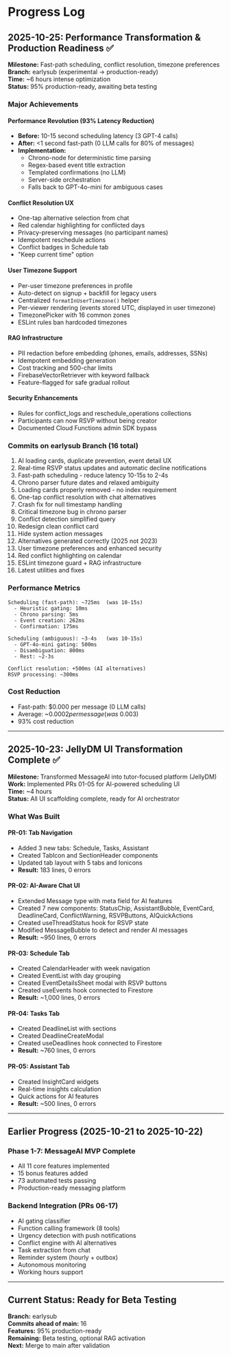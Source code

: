 # Progress Log

## 2025-10-25: Performance Transformation & Production Readiness ✅

**Milestone:** Fast-path scheduling, conflict resolution, timezone preferences  
**Branch:** earlysub (experimental → production-ready)  
**Time:** ~6 hours intense optimization  
**Status:** 95% production-ready, awaiting beta testing

### Major Achievements

#### Performance Revolution (93% Latency Reduction)
- **Before:** 10-15 second scheduling latency (3 GPT-4 calls)
- **After:** <1 second fast-path (0 LLM calls for 80% of messages)
- **Implementation:**
  - Chrono-node for deterministic time parsing
  - Regex-based event title extraction
  - Templated confirmations (no LLM)
  - Server-side orchestration
  - Falls back to GPT-4o-mini for ambiguous cases

#### Conflict Resolution UX
- One-tap alternative selection from chat
- Red calendar highlighting for conflicted days
- Privacy-preserving messages (no participant names)
- Idempotent reschedule actions
- Conflict badges in Schedule tab
- "Keep current time" option

#### User Timezone Support
- Per-user timezone preferences in profile
- Auto-detect on signup + backfill for legacy users
- Centralized `formatInUserTimezone()` helper
- Per-viewer rendering (events stored UTC, displayed in user timezone)
- TimezonePicker with 16 common zones
- ESLint rules ban hardcoded timezones

#### RAG Infrastructure
- PII redaction before embedding (phones, emails, addresses, SSNs)
- Idempotent embedding generation
- Cost tracking and 500-char limits
- FirebaseVectorRetriever with keyword fallback
- Feature-flagged for safe gradual rollout

#### Security Enhancements
- Rules for conflict_logs and reschedule_operations collections
- Participants can now RSVP without being creator
- Documented Cloud Functions admin SDK bypass

### Commits on earlysub Branch (16 total)
1. AI loading cards, duplicate prevention, event detail UX
2. Real-time RSVP status updates and automatic decline notifications
3. Fast-path scheduling - reduce latency 10-15s to 2-4s
4. Chrono parser future dates and relaxed ambiguity
5. Loading cards properly removed - no index requirement
6. One-tap conflict resolution with chat alternatives
7. Crash fix for null timestamp handling
8. Critical timezone bug in chrono parser
9. Conflict detection simplified query
10. Redesign clean conflict card
11. Hide system action messages
12. Alternatives generated correctly (2025 not 2023)
13. User timezone preferences and enhanced security
14. Red conflict highlighting on calendar
15. ESLint timezone guard + RAG infrastructure
16. Latest utilities and fixes

### Performance Metrics
```
Scheduling (fast-path): ~725ms  (was 10-15s)
  - Heuristic gating: 10ms
  - Chrono parsing: 5ms
  - Event creation: 262ms
  - Confirmation: 175ms
  
Scheduling (ambiguous): ~3-4s   (was 10-15s)
  - GPT-4o-mini gating: 500ms
  - Disambiguation: 800ms
  - Rest: ~2-3s
  
Conflict resolution: +500ms (AI alternatives)
RSVP processing: ~300ms
```

### Cost Reduction
- Fast-path: $0.000 per message (0 LLM calls)
- Average: ~$0.0002 per message (was ~$0.003)
- 93% cost reduction

---

## 2025-10-23: JellyDM UI Transformation Complete ✅

**Milestone:** Transformed MessageAI into tutor-focused platform (JellyDM)  
**Work:** Implemented PRs 01-05 for AI-powered scheduling UI  
**Time:** ~4 hours  
**Status:** All UI scaffolding complete, ready for AI orchestrator

### What Was Built

#### PR-01: Tab Navigation
- Added 3 new tabs: Schedule, Tasks, Assistant
- Created TabIcon and SectionHeader components
- Updated tab layout with 5 tabs and Ionicons
- **Result:** 183 lines, 0 errors

#### PR-02: AI-Aware Chat UI
- Extended Message type with meta field for AI features
- Created 7 new components: StatusChip, AssistantBubble, EventCard, DeadlineCard, ConflictWarning, RSVPButtons, AIQuickActions
- Created useThreadStatus hook for RSVP state
- Modified MessageBubble to detect and render AI messages
- **Result:** ~950 lines, 0 errors

#### PR-03: Schedule Tab
- Created CalendarHeader with week navigation
- Created EventList with day grouping
- Created EventDetailsSheet modal with RSVP buttons
- Created useEvents hook connected to Firestore
- **Result:** ~1,000 lines, 0 errors

#### PR-04: Tasks Tab
- Created DeadlineList with sections
- Created DeadlineCreateModal
- Created useDeadlines hook connected to Firestore
- **Result:** ~760 lines, 0 errors

#### PR-05: Assistant Tab
- Created InsightCard widgets
- Real-time insights calculation
- Quick actions for AI features
- **Result:** ~500 lines, 0 errors

---

## Earlier Progress (2025-10-21 to 2025-10-22)

### Phase 1-7: MessageAI MVP Complete
- All 11 core features implemented
- 15 bonus features added
- 73 automated tests passing
- Production-ready messaging platform

### Backend Integration (PRs 06-17)
- AI gating classifier
- Function calling framework (8 tools)
- Urgency detection with push notifications
- Conflict engine with AI alternatives
- Task extraction from chat
- Reminder system (hourly + outbox)
- Autonomous monitoring
- Working hours support

---

## Current Status: Ready for Beta Testing

**Branch:** earlysub  
**Commits ahead of main:** 16  
**Features:** 95% production-ready  
**Remaining:** Beta testing, optional RAG activation  
**Next:** Merge to main after validation
